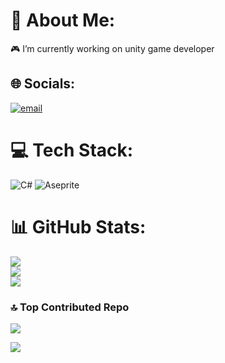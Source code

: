 # 💫 About Me:
🎮 I’m currently working on unity game developer


## 🌐 Socials:
[![email](https://img.shields.io/badge/Email-D14836?logo=gmail&logoColor=white)](mailto:sanzu.060920@gmail.com) 

# 💻 Tech Stack:
![C#](https://img.shields.io/badge/c%23-%23239120.svg?style=flat&logo=csharp&logoColor=white) ![Aseprite](https://img.shields.io/badge/Aseprite-FFFFFF?style=flat&logo=Aseprite&logoColor=#7D929E)
# 📊 GitHub Stats:
![](https://github-readme-stats.vercel.app/api?username=SanzuDesu&theme=dark&hide_border=false&include_all_commits=false&count_private=false)<br/>
![](https://nirzak-streak-stats.vercel.app/?user=SanzuDesu&theme=dark&hide_border=false)<br/>
![](https://github-readme-stats.vercel.app/api/top-langs/?username=SanzuDesu&theme=dark&hide_border=false&include_all_commits=false&count_private=false&layout=compact)

### 🔝 Top Contributed Repo
![](https://github-contributor-stats.vercel.app/api?username=SanzuDesu&limit=5&theme=dark&combine_all_yearly_contributions=true)

[![](https://visitcount.itsvg.in/api?id=SanzuDesu&icon=1&color=0)](https://visitcount.itsvg.in)

